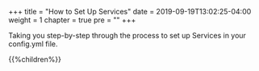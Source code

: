 +++
title = "How to Set Up Services"
date = 2019-09-19T13:02:25-04:00
weight = 1
chapter = true
pre = "<b></b>"
+++

Taking you step-by-step through the process to set up Services in your config.yml file.

{{%children%}}
